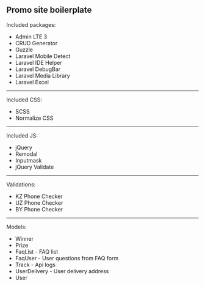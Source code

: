## Promo site boilerplate

<p>Included packages:</p>
<ul>
    <li>Admin LTE 3</li>
    <li>CRUD Generator</li>
    <li>Guzzle</li>
    <li>Laravel Mobile Detect</li>
    <li>Laravel IDE Helper</li>
    <li>Laravel DebugBar</li>
    <li>Laravel Media Library</li>
    <li>Laravel Excel</li>
</ul>
<hr>
<p>Included CSS: </p>
<ul>
    <li>SCSS</li>
    <li>Normalize CSS</li>
</ul>
<hr>
<p>Included JS:</p>
<ul>
    <li>jQuery</li>
    <li>Remodal</li>
    <li>Inputmask</li>
    <li>jQuery Validate</li>
</ul>
<hr>
<p>Validations:</p>
<ul>
    <li>KZ Phone Checker</li>
    <li>UZ Phone Checker</li>
    <li>BY Phone Checker</li>
</ul>
<hr>
<p>Models:</p>
<ul>
    <li>Winner</li>
    <li>Prize</li>
    <li>FaqList - FAQ list</li>
    <li>FaqUser - User questions from FAQ form</li>
    <li>Track - Api logs</li>
    <li>UserDelivery - User delivery address</li>
    <li>User</li>
</ul>
